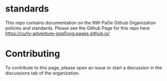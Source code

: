 # standards
This repo contains documentation on the NW-PaGe Github Organization policies and standards. 
Please see the Github Page for this repo here https://curly-adventure-gqq5nog.pages.github.io/

# Contributing

To contribute to this page, please open an issue or start a discussion in the discussions tab of the organization.

